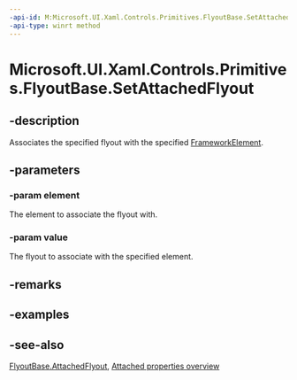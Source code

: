 ```yaml
---
-api-id: M:Microsoft.UI.Xaml.Controls.Primitives.FlyoutBase.SetAttachedFlyout(Microsoft.UI.Xaml.FrameworkElement,Microsoft.UI.Xaml.Controls.Primitives.FlyoutBase)
-api-type: winrt method
---
```


<!-- Method syntax
public void SetAttachedFlyout(Windows.UI.Xaml.FrameworkElement element, Windows.UI.Xaml.Controls.Primitives.FlyoutBase value)
-->

# Microsoft.UI.Xaml.Controls.Primitives.FlyoutBase.SetAttachedFlyout

## -description
Associates the specified flyout with the specified [FrameworkElement](../microsoft.ui.xaml/frameworkelement.md).

## -parameters
### -param element
The element to associate the flyout with.

### -param value
The flyout to associate with the specified element.

## -remarks

## -examples

## -see-also

[FlyoutBase.AttachedFlyout](flyoutbase_attachedflyout.md), [Attached properties overview](/windows/uwp/xaml-platform/attached-properties-overview)

